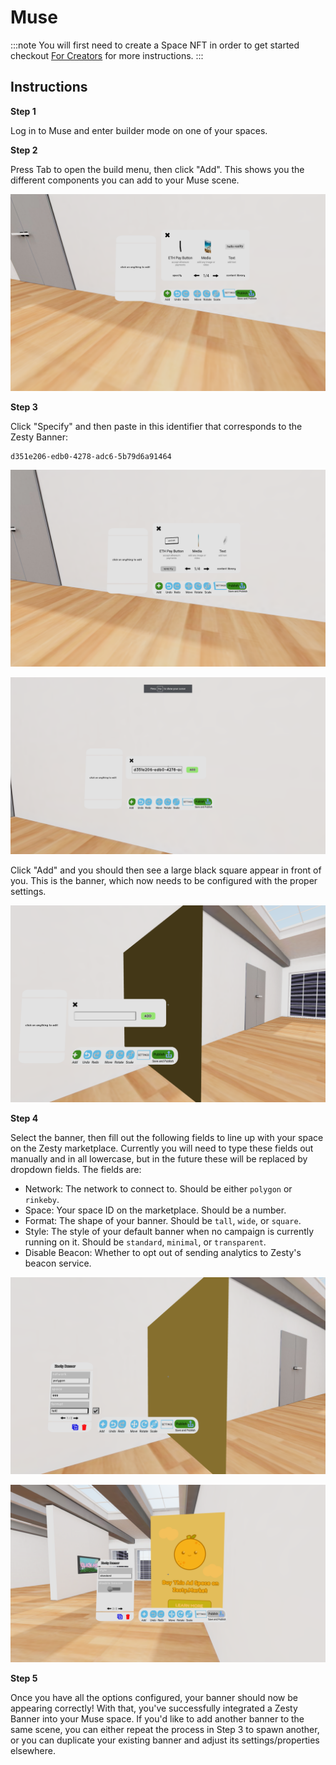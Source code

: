 # Muse

:::note
You will first need to create a Space NFT in order to get started checkout [For Creators](../create-space.md) for more instructions.
:::


## Instructions

**Step 1**

Log in to Muse and enter builder mode on one of your spaces.

**Step 2**

Press Tab to open the build menu, then click "Add". This shows you the different components you can add to your Muse scene.

![](../../../../.gitbook/assets/muse1.png)

**Step 3**

Click "Specify" and then paste in this identifier that corresponds to the Zesty Banner:

```
d351e206-edb0-4278-adc6-5b79d6a91464
```

![](../../../../.gitbook/assets/muse2.png)

![](../../../../.gitbook/assets/muse3.png)

Click "Add" and you should then see a large black square appear in front of you. This is the banner, which now needs to be configured with the proper settings.

![](../../../../.gitbook/assets/muse4.png)

**Step 4**

Select the banner, then fill out the following fields to line up with your space on the Zesty marketplace. Currently you will need to type these fields out manually and in all lowercase, but in the future these will be replaced by dropdown fields. The fields are:

* Network: The network to connect to. Should be either `polygon` or `rinkeby`.
* Space: Your space ID on the marketplace. Should be a number.
* Format: The shape of your banner. Should be `tall`, `wide`, or `square`.
* Style: The style of your default banner when no campaign is currently running on it. Should be `standard`, `minimal`, or `transparent`.
* Disable Beacon: Whether to opt out of sending analytics to Zesty's beacon service.

![](../../../../.gitbook/assets/muse5.png)

![](../../../../.gitbook/assets/muse6.png)

**Step 5**

Once you have all the options configured, your banner should now be appearing correctly! With that, you've successfully integrated a Zesty Banner into your Muse space. If you'd like to add another banner to the same scene, you can either repeat the process in Step 3 to spawn another, or you can duplicate your existing banner and adjust its settings/properties elsewhere.